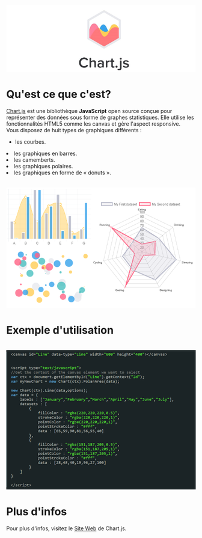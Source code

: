 ![logo](images/chartjslogo.jpg)


# Qu'est ce que c'est?

<a href="https://www.chartjs.org/">Chart.js</a> est une bibliothèque <b>JavaScript</b> open source conçue pour représenter des données sous forme de graphes statistiques. Elle utilise les fonctionnalités HTML5 comme les canvas et gère l'aspect responsive.
<br>Vous disposez de huit types de graphiques différents :
- les courbes.</li>
<li>les graphiques en barres.</li>
<li>les camemberts.</li>
<li>les graphiques polaires.</li>
<li>les graphiques en forme de « donuts ».</li>

<br>![image](images/chartex.png)

# Exemple d'utilisation

<br>![image](images/codejs.png)

# Plus d'infos

Pour plus d'infos, visitez le <a href="https://www.chartjs.org/">Site Web</a> de Chart.js.